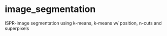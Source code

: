 # image_segmentation
ISPR-image segmentation using k-means, k-means w/ position, n-cuts and superpixels 
